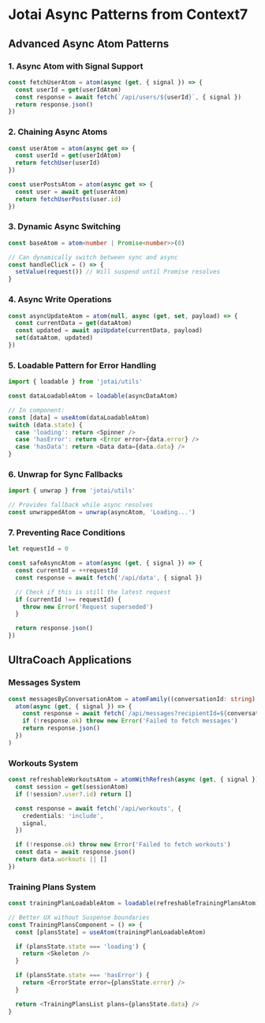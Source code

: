 # Jotai Async Patterns from Context7

## Advanced Async Atom Patterns

### 1. Async Atom with Signal Support

```typescript
const fetchUserAtom = atom(async (get, { signal }) => {
  const userId = get(userIdAtom)
  const response = await fetch(`/api/users/${userId}`, { signal })
  return response.json()
})
```

### 2. Chaining Async Atoms

```typescript
const userAtom = atom(async get => {
  const userId = get(userIdAtom)
  return fetchUser(userId)
})

const userPostsAtom = atom(async get => {
  const user = await get(userAtom)
  return fetchUserPosts(user.id)
})
```

### 3. Dynamic Async Switching

```typescript
const baseAtom = atom<number | Promise<number>>(0)

// Can dynamically switch between sync and async
const handleClick = () => {
  setValue(request()) // Will suspend until Promise resolves
}
```

### 4. Async Write Operations

```typescript
const asyncUpdateAtom = atom(null, async (get, set, payload) => {
  const currentData = get(dataAtom)
  const updated = await apiUpdate(currentData, payload)
  set(dataAtom, updated)
})
```

### 5. Loadable Pattern for Error Handling

```typescript
import { loadable } from 'jotai/utils'

const dataLoadableAtom = loadable(asyncDataAtom)

// In component:
const [data] = useAtom(dataLoadableAtom)
switch (data.state) {
  case 'loading': return <Spinner />
  case 'hasError': return <Error error={data.error} />
  case 'hasData': return <Data data={data.data} />
}
```

### 6. Unwrap for Sync Fallbacks

```typescript
import { unwrap } from 'jotai/utils'

// Provides fallback while async resolves
const unwrappedAtom = unwrap(asyncAtom, 'Loading...')
```

### 7. Preventing Race Conditions

```typescript
let requestId = 0

const safeAsyncAtom = atom(async (get, { signal }) => {
  const currentId = ++requestId
  const response = await fetch('/api/data', { signal })

  // Check if this is still the latest request
  if (currentId !== requestId) {
    throw new Error('Request superseded')
  }

  return response.json()
})
```

## UltraCoach Applications

### Messages System

```typescript
const messagesByConversationAtom = atomFamily((conversationId: string) =>
  atom(async (get, { signal }) => {
    const response = await fetch(`/api/messages?recipientId=${conversationId}`, { signal })
    if (!response.ok) throw new Error('Failed to fetch messages')
    return response.json()
  })
)
```

### Workouts System

```typescript
const refreshableWorkoutsAtom = atomWithRefresh(async (get, { signal }) => {
  const session = get(sessionAtom)
  if (!session?.user?.id) return []

  const response = await fetch('/api/workouts', {
    credentials: 'include',
    signal,
  })

  if (!response.ok) throw new Error('Failed to fetch workouts')
  const data = await response.json()
  return data.workouts || []
})
```

### Training Plans System

```typescript
const trainingPlanLoadableAtom = loadable(refreshableTrainingPlansAtom)

// Better UX without Suspense boundaries
const TrainingPlansComponent = () => {
  const [plansState] = useAtom(trainingPlanLoadableAtom)

  if (plansState.state === 'loading') {
    return <Skeleton />
  }

  if (plansState.state === 'hasError') {
    return <ErrorState error={plansState.error} />
  }

  return <TrainingPlansList plans={plansState.data} />
}
```
